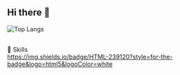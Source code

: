 ## Hi there 👋
![Top Langs](https://github-readme-stats.vercel.app/api/top-langs/?username=hey-yoon) <br /><br />

🚀 Skills <br />
https://img.shields.io/badge/HTML-239120?style=for-the-badge&logo=html5&logoColor=white

<!--
**hey-yoon/hey-yoon** is a ✨ _special_ ✨ repository because its `README.md` (this file) appears on your GitHub profile.



Here are some ideas to get you started:

- 🔭 I’m currently working on ...
- 🌱 I’m currently learning ...
- 👯 I’m looking to collaborate on ...
- 🤔 I’m looking for help with ...
- 💬 Ask me about ...
- 📫 How to reach me: ...
- 😄 Pronouns: ...
- ⚡ Fun fact: ...
-->
